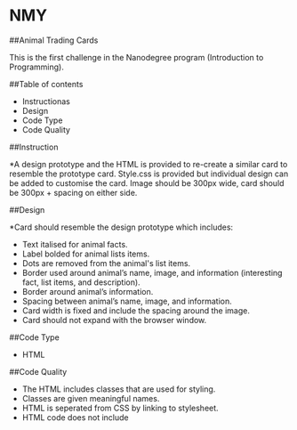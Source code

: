 # NMY

##Animal Trading Cards

This is the first challenge in the Nanodegree program
(Introduction to Programming).

##Table of contents

- Instructionas
- Design
- Code Type
- Code Quality

##Instruction

*A design prototype and the HTML is provided to re-create
a similar card to resemble the prototype card. Style.css
is provided but individual design can be added to customise the
card. Image should be 300px wide, card should be 300px + spacing on either side.

##Design

*Card should resemble the design prototype which includes: 

- Text italised for animal facts.
- Label bolded for animal lists items.
- Dots are removed from the animal's list items.	
- Border used around animal’s name, image, and information (interesting fact, list items, and description). 
- Border around animal’s information.
- Spacing between animal’s name, image, and information.
- Card width is fixed and include the spacing around the image. 
- Card should not expand with the browser window.

##Code Type

- HTML

##Code Quality

- The HTML includes classes that are used for styling.
- Classes are given meaningful names.
- HTML is seperated from CSS by linking to stylesheet.
- HTML code does not include <style> elements or style attributes in the body.
  
**Code is written to be easily readable**

**See also:**(https://review.udacity.com/#!/reviews/240658)

##Adventure_game

*Project is an old adventure game where:

_ Prints describes what is happening to the player.
- The player is able to make a choice.
- The choice describe what the player will do next.
- The choice also determines whether the player will be defeated or victorious. 
- A valid input entered by the player else the next action will not
be displayed until a valid input is provided.
- The game is playable with different scenario for the player depending on his choice.
- Provides functions to describe what happen in each scenario.
- The use of random module (random.choice) came into play to set the creatures
the player encounter.
- The player is able to declare if he wants to play again or not.
- Pycodestyle is used to check whether the code has any issue.

##Code type

- Python

##Code quality

- The code is printed to the console for the player to see.
- The time.sleep function is used to create delays between messages so that they are not all printed at once.
- The random.choice function is used to influence the game so that each game is different in some way.
- The input function is used to ask the player what they would like to do.
- The player's choices affect what happens in the game, including:

* whether player wins or loses
* Whether to restart or exit after the game is over

- If the player enters a choice that is not valid, the game gives them the chance to retry until a valid option is provided_ 
- The game does not crash and does not treat invalid input as a valid choice
- The code includes at least four function definitions that are used to improve the code in some way, such as by:

Reducing repetition
Reducing complexity
Improving the readability or organization of the code

- Each function has a single purpose and a name that describes that purpose.
- The pycodestyle tool reports zero errors and zero warnings.
- The program is a playable game, and runs from start to finish without crashing or displaying errors.



##Pixel Art Maker

*Pixel art maker is a grid of squares representing design, with colors added to those squares to create a digital masterpiece

##Table of contents

- Instruction
- Code type
- Code quality
- Skills needed

##Instructions

- Starter code, including HTML and CSS, is provided to build the application. 
- Write JavaScript code that lets the user create a grid of squares representing their design.
- Color added to each square to create a master piece.
**Note: You do not need to edit the HTML and CSS files to make your project work (but you can if you want to)**

###The user should be able to:

- Dynamically set the size of the table as an _N_ by _M_ grid.
- Choose a color.
- Click a cell in the grid to fill that cell with the chosen color
- Implement the makeGrid() function, that dynamically creates a grid that the user can interact with.

##Code type

- JavaScript 
- jquery
- HTML
- CSS

##Code quality

- The script.js file is properly linked to the HTML file. 
- Loading the HTML file shows the correct functionality for the application.
- Code is correctly indented. 
- Uses descriptive variable names for long-lived variables, and has descriptive comments.
- The Developer Tools console tab is opened, to show the created grid and some squares in it were colored. 
- No error message is displayed.

##Skills needed

###Adopted Front-end programming skills which includes:

- Defining variables 
- Accessing the DOM using methods of the document object
- Declaring functions and attaching them to DOM objects as event listeners
- Writing nested loops and using loop variables
